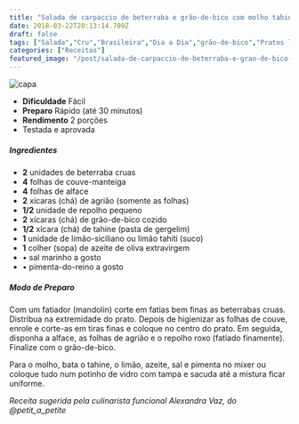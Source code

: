 ```yaml
---
title: "Salada de carpaccio de beterraba e grão-de-bico com molho tahine"
date: 2018-03-22T20:13:14.709Z
draft: false
tags: ["Salada","Cru","Brasileira","Dia a Dia","grão-de-bico","Pratos leves - Saladas","Receitas","Receitas rápidas","Receitas simples e fáceis"]
categories: ["Receitas"]
featured_image: "/post/salada-de-carpaccio-de-beterraba-e-grao-de-bico-com-molho-tahine.c9728b87.jpeg"
---
```


![capa](/post/salada-de-carpaccio-de-beterraba-e-grao-de-bico-com-molho-tahine.c9728b87.jpeg)

*   **Dificuldade** Fácil
*   **Preparo** Rápido (até 30 minutos)
*   **Rendimento** 2 porções
*   Testada e aprovada
    

##### Ingredientes

*   **2** unidades de beterraba cruas
*   **4** folhas de couve-manteiga
*   **4** folhas de alface
*   **2** xícaras (chá) de agrião (somente as folhas)
*   **1/2** unidade de repolho pequeno
*   **2** xícaras (chá) de grão-de-bico cozido
*   **1/2** xícara (chá) de tahine (pasta de gergelim)
*   **1** unidade de limão-siciliano ou limão tahiti (suco)
*   **1** colher (sopa) de azeite de oliva extravirgem
*   • sal marinho a gosto
*   • pimenta-do-reino a gosto

##### Modo de Preparo

Com um fatiador (mandolin) corte em fatias bem finas as beterrabas cruas. Distribua na extremidade do prato. Depois de higienizar as folhas de couve, enrole e corte-as em tiras finas e coloque no centro do prato. Em seguida, disponha a alface, as folhas de agrião e o repolho roxo (fatiado finamente). Finalize com o grão-de-bico.

Para o molho, bata o tahine, o limão, azeite, sal e pimenta no mixer ou coloque tudo num potinho de vidro com tampa e sacuda até a mistura ficar uniforme.

_Receita sugerida pela culinarista funcional Alexandra Vaz, do @petit\_a\_petite_

